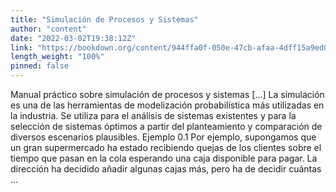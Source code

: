 ```yaml
---
title: "Simulación de Procesos y Sistemas"
author: "content"
date: "2022-03-02T19:38:12Z"
link: "https://bookdown.org/content/944ffa0f-050e-47cb-afaa-4dff15a9ed00/"
length_weight: "100%"
pinned: false
---
```


Manual práctico sobre simulación de procesos y sistemas [...] La simulación es una de las herramientas de modelización probabilística más utilizadas en la industria. Se utiliza para el análisis de sistemas existentes y para la selección de sistemas óptimos a partir del planteamiento y comparación de diversos escenarios plausibles. Ejemplo 0.1 Por ejemplo, supongamos que un gran supermercado ha estado recibiendo quejas de los clientes sobre el tiempo que pasan en la cola esperando una caja disponible para pagar. La dirección ha decidido añadir algunas cajas más, pero ha de decidir cuántas ...
